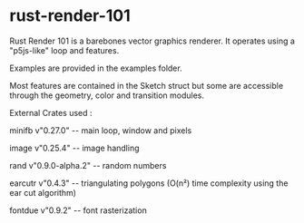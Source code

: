 # rust-render-101

Rust Render 101 is a barebones vector graphics renderer.
It operates using a "p5js-like" loop and features.

Examples are provided in the examples folder.

Most features are contained in the Sketch struct but some are accessible through the geometry, color and transition modules.


External Crates used :

minifb v"0.27.0"
-- main loop, window and pixels

image v"0.25.4"
-- image handling

rand v"0.9.0-alpha.2"
-- random numbers

earcutr v"0.4.3"
-- triangulating polygons (O(n²) time complexity using the ear cut algorithm)

fontdue v"0.9.2"
-- font rasterization
